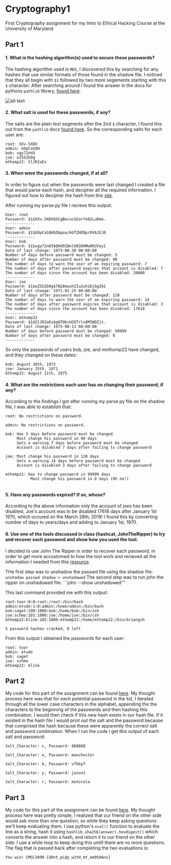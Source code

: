 # Cryptography1
First Cryptography assignment for my Intro to Ethical Hacking Course at the University of Maryland

## Part 1

#### 1. What is the hashing algorithm(s) used to secure these passwords?

The hashing algorithm used is ```MD5```, I discovered this by searching for any hashes that use similar formats of those found in the shadow file. I noticed that they all begin with ```$1``` followed by two more segements starting with this ```$``` character. After searching around I found the answer in the docs for pythons ```pathlib``` library, [found here](http://passlib.readthedocs.io/en/stable/lib/passlib.hash.md5_crypt.html). 

![alt text](https://github.com/yreiss1/Cryptography1/blob/master/pathlib.png)

#### 2. What salt is used for these passwords, if any?

The salts are the plain text segments after the 2nd ```$``` character, I found this out from the ```pathlib``` docs [found here](http://passlib.readthedocs.io/en/stable/lib/passlib.hash.md5_crypt.html). So the corresponding salts for each user are:

```
root: XXv.SXDX
admin: GOpCaSQH
bob: vgy72nH3
joe: eZ5SZG9g
mthomp22: SlJR2aEx
```


#### 3. When were the passwords changed, if at all?

In order to figure out when the passwords were last changed I created a file that would parse each hash, and decipher all the required information. I figured out how to decipher the hash from this [site](https://www.tldp.org/LDP/lame/LAME/linux-admin-made-easy/shadow-file-formats.html).

After running my parse.py file I recieve this output:

```
User: root
Password: $1$XXv.SXDX$GCgBecucGEarYoB2LuRme.
-------------
User: admin
Password: $1$GOpCaSQH$Obpoa/kGTZHEBprOVAJEJ0
-------------
User: bob
Password: $1$vgy72nH3$QHd91NxlO83OHMw8KUYey1
Date of last change: 1973-08-30 00:00:00
Number of days before password must be changed: 5
Number of days after password must be changed: 90
The number of days to warn the user of an expiring password: 7
The number of days after password expires that account is disabled: 7
The number of days since the account has been disabled: 20000
-------------
User: joe
Password: $1$eZ5SZG9g$7N28moxhIIu2ohiDjGgI61
Date of last change: 1971-01-25 00:00:00
Number of days after password must be changed: 120
The number of days to warn the user of an expiring password: 14
The number of days after password expires that account is disabled: 3
The number of days since the account has been disabled: 17618
-------------
User: mthomp22
Password: $1$SlJR2aEx$g6TObcH2OTrlx8MIWDZjs.
Date of last change: 1975-08-11 00:00:00
Number of days before password must be changed: 99999
Number of days after password must be changed: 0
-------------
```

So only the passwords of users bob, joe, and mnthomp22 have changed, and they changed on these dates:

```
bob: August 30th, 1973
joe: January 25th, 1971
mthomp22: August 11th, 1975
```

#### 4. What are the restrictions each user has on changing their password, if any?

According to the findings I got after running my parse.py file on the shadow file, I was able to establish that:

```
root: No restrictions on password.

admin: No restrictions on password.

bob: Has 5 days before password must be changed
     Must change his password in 90 days
     Gets a warning 7 days before password must be changed
     Account is disabled 7 days after failing to change password
     
joe: Must change his password in 120 days
     Gets a warning 14 days before password must be changed
     Account is disabled 3 days after failing to change password
     
mthomp22: Has to change password in 99999 days 
           Must change his password in 0 days (Oh no!)
           
```

#### 5. Have any passwords expired? If so, whose?

According to the above information only the account of joes has been disabled, Joe's account was to be disabled 17618 days after January 1st 1970, which occured on the March 28th, 2018! I found this by converting number of days to years/days and adding to January 1st, 1970. 

#### 6. Use one of the tools discussed in class (hashcat, JohnTheRipper) to try and recover each password and show how you used the tool.

I decided to use John The Ripper in order to recover each password, in order to get more accustomed to how the tool work and recieved all the information I needed from this [resource](https://linuxconfig.org/password-cracking-with-john-the-ripper-on-linux).

THe first step was to unshadow the passwd file using the shadow file: ```unshadow passwd shadow > unshadowed```
The second step was to run john the ripper on unshadowed file: ```john --show unshadowed'''

This last command provided me with this output:
```
root:toor:0:0:root:/root:/bin/bash
admin:etude:1:0:admin:/home/admin:/bin/bash
bob:saget:100:1000:bob:/home/bob:/bin/zsh
joe:schmo:101:1000:joe:/home/joe:/bin/csh
mthomp22:blink:102:1000:mthomp22:/home/mthomp22:/bin/briongsh

5 password hashes cracked, 0 left
```

From this output I obtained the passwords for each user:

```
root: toor
admin: etude
bob: saget
joe: schmo
mthomp22: blink
```

## Part 2

My code for this part of the assignment can be found [here](). My thought process here was that for each potential password in the list, I iterated through all the lower case characters in the alphabet, appending the the characters to the beginning of the passwords and then hashing this combination. I would then check if this new hash exists in our hash file. If it existed in the hash file I would print out the salt and the password because that comprised the hash because these were apparently the correct salt and password combination. When I run the code I get this output of each salt and password:
```
Salt_Character: c, Password: 888888

Salt_Character: e, Password: manchester

Salt_Character: b, Password: vfhbyf

Salt_Character: y, Password: jason1

Salt_Character: r, Password: motorola
```

## Part 3

My code for this part of the assignment can be found [here](). My thought process here was pretty simple, I realized that our friend on the other side would ask more than one question, so while they keep asking questions we'll keep evaluating them. I use python's ```eval()``` function to evaluate the line as a string, hash it using ```hashlib.sha256(answer).hexdigest()``` which converts the answer into a hash, and return it to our friend on the other side. I use a while loop to keep doing this untill there are no more questions. The flag that is passed back after completing the two evaluations is: 

```You win! CMSC389R-{d0nt_pL@y_w1tH_mY_em0SHAns}```

